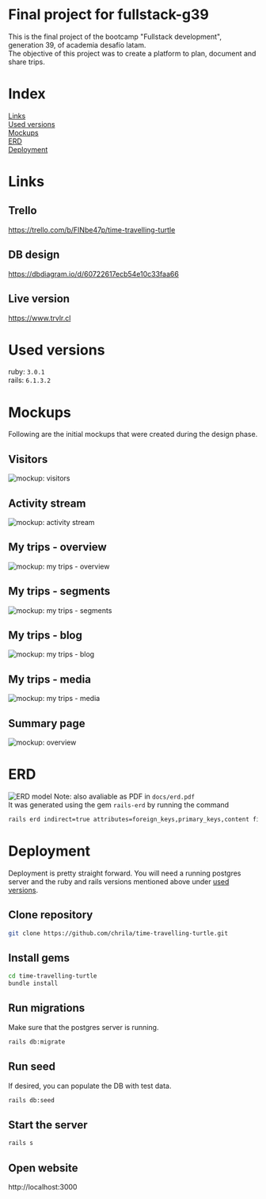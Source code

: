 # Final project for fullstack-g39
This is the final project of the bootcamp "Fullstack development", generation 39, of academia desafío latam.  
The objective of this project was to create a platform to plan, document and share trips.

# Index
[Links](#links)  
[Used versions](#used-versions)  
[Mockups](#mockups)  
[ERD](#erd)  
[Deployment](#deployment)

# Links
## Trello
https://trello.com/b/FINbe47p/time-travelling-turtle

## DB design
https://dbdiagram.io/d/60722617ecb54e10c33faa66

## Live version
https://www.trvlr.cl

# Used versions
ruby: `3.0.1`  
rails: `6.1.3.2`

# Mockups
Following are the initial mockups that were created during the design phase.

## Visitors
![mockup: visitors](mockups/screenshots/visitors.png)

## Activity stream
![mockup: activity stream](mockups/screenshots/activity_stream.png)

## My trips - overview
![mockup: my trips - overview](mockups/screenshots/my_trips_overview.png)

## My trips - segments
![mockup: my trips - segments](mockups/screenshots/my_trips_segments.png)

## My trips - blog
![mockup: my trips - blog](mockups/screenshots/my_trips_blog.png)

## My trips - media
![mockup: my trips - media](mockups/screenshots/my_trips_media.png)

## Summary page
![mockup: overview](mockups/screenshots/summary.png)

# ERD
![ERD model](doc/erd.png)
Note: also avaliable as PDF in `docs/erd.pdf`  
It was generated using the gem `rails-erd` by running the command
```bash
rails erd indirect=true attributes=foreign_keys,primary_keys,content filetype=pdf filename=doc/erd
```

# Deployment
Deployment is pretty straight forward. You will need a running postgres server and the ruby and rails versions mentioned above under [used versions](#used-versions).

## Clone repository
```bash
git clone https://github.com/chrila/time-travelling-turtle.git
```

## Install gems
```bash
cd time-travelling-turtle
bundle install
```

## Run migrations
Make sure that the postgres server is running.
```bash
rails db:migrate
```

## Run seed
If desired, you can populate the DB with test data.
```bash
rails db:seed
```

## Start the server
```bash
rails s
```

## Open website
http://localhost:3000
